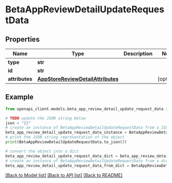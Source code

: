 # BetaAppReviewDetailUpdateRequestData


## Properties

Name | Type | Description | Notes
------------ | ------------- | ------------- | -------------
**type** | **str** |  | 
**id** | **str** |  | 
**attributes** | [**AppStoreReviewDetailAttributes**](AppStoreReviewDetailAttributes.md) |  | [optional] 

## Example

```python
from openapi_client.models.beta_app_review_detail_update_request_data import BetaAppReviewDetailUpdateRequestData

# TODO update the JSON string below
json = "{}"
# create an instance of BetaAppReviewDetailUpdateRequestData from a JSON string
beta_app_review_detail_update_request_data_instance = BetaAppReviewDetailUpdateRequestData.from_json(json)
# print the JSON string representation of the object
print(BetaAppReviewDetailUpdateRequestData.to_json())

# convert the object into a dict
beta_app_review_detail_update_request_data_dict = beta_app_review_detail_update_request_data_instance.to_dict()
# create an instance of BetaAppReviewDetailUpdateRequestData from a dict
beta_app_review_detail_update_request_data_from_dict = BetaAppReviewDetailUpdateRequestData.from_dict(beta_app_review_detail_update_request_data_dict)
```
[[Back to Model list]](../README.md#documentation-for-models) [[Back to API list]](../README.md#documentation-for-api-endpoints) [[Back to README]](../README.md)


